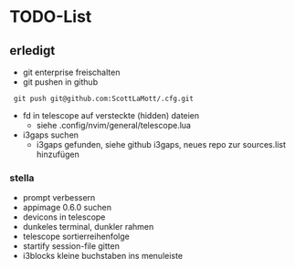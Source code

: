 # TODO-List

## erledigt
- git enterprise freischalten
- git pushen in github
```
 git push git@github.com:ScottLaMott/.cfg.git
```
- fd in telescope auf versteckte (hidden) dateien
  - siehe .config/nvim/general/telescope.lua
- i3gaps suchen
  - i3gaps gefunden, siehe github i3gaps, neues repo zur sources.list hinzufügen


### stella
- prompt verbessern
- appimage 0.6.0 suchen
- devicons in telescope
- dunkeles terminal, dunkler rahmen
- telescope sortierreihenfolge
- startify session-file gitten
- i3blocks kleine buchstaben ins menuleiste
